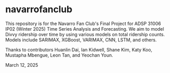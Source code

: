 # navarrofanclub

This repository is for the Navarro Fan Club's Final Project for ADSP 31006 IP02 (Winter 2025) Time Series Analysis and Forecasting. We aim to model Divvy ridership over time by using various models on total ridership counts. Models include SARIMAX, XGBoost, VARIMAX, CNN, LSTM, and others.

Thanks to contributors Huanlin Dai, Ian Kidwell, Shane Kim, Katy Koo, Mustapha Mbengue, Leon Tan, and Yeochan Youn.

March 12, 2025
